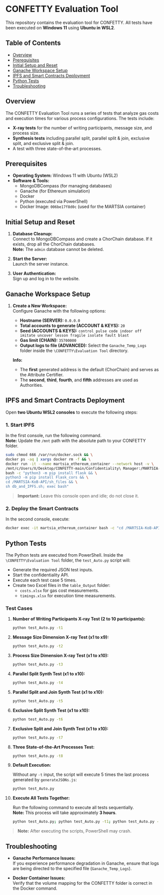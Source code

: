 # CONFETTY Evaluation Tool

This repository contains the evaluation tool for CONFETTY. All tests have been executed on **Windows 11** using **Ubuntu in WSL2**.

## Table of Contents
- [Overview](#overview)
- [Prerequisites](#prerequisites)
- [Initial Setup and Reset](#initial-setup-and-reset)
- [Ganache Workspace Setup](#ganache-workspace-setup)
- [IPFS and Smart Contracts Deployment](#ipfs-and-smart-contracts-deployment)
- [Python Tests](#python-tests)
- [Troubleshooting](#troubleshooting)

## Overview

The CONFETTY Evaluation Tool runs a series of tests that analyze gas costs and execution times for various process configurations. The tests include:
- **X-ray tests** for the number of writing participants, message size, and process size.
- **Synthesis tests** including parallel split, parallel split & join, exclusive split, and exclusive split & join.
- A test with three state-of-the-art processes.

## Prerequisites

- **Operating System:** Windows 11 with Ubuntu (WSL2)
- **Software & Tools:**
  - MongoDBCompass (for managing databases)
  - Ganache (for Ethereum simulation)
  - Docker
  - Python (executed via PowerShell)
  - Docker Image: `006be17f8d0c` (used for the MARTSIA container)

## Initial Setup and Reset

1. **Database Cleanup:**  
   Connect to MongoDBCompass and create a ChorChain database. If it exists, drop all the ChorChain databases.  
   **Note:** The `admin` database cannot be deleted.

2. **Start the Server:**  
   Launch the server instance.

3. **User Authentication:**  
   Sign up and log in to the website.

## Ganache Workspace Setup

1. **Create a New Workspace:**  
   Configure Ganache with the following options:
   - **Hostname (SERVER):** `0.0.0.0`
   - **Total accounts to generate (ACCOUNT & KEYS):** `20`
   - **Seed (ACCOUNTS & KEYS):** `control pulse code indoor off imitate uncover lesson fragile isolate fault blast`
   - **Gas limit (CHAIN):** `35700000`
   - **Output logs to file (ADVANCED):** Select the `Ganache_Temp_Logs` folder inside the `\CONFETTY\Evaluation Tool` directory.

   **Info:**  
   - The **first** generated address is the default (ChorChain) and serves as the Attribute Certifier.
   - The **second**, **third**, **fourth**, and **fifth** addresses are used as Authorities.

## IPFS and Smart Contracts Deployment

Open **two Ubuntu WSL2 consoles** to execute the following steps:

### 1. Start IPFS

In the first console, run the following command.  
**Note:** Update the `/mnt` path with the absolute path to your CONFETTY folder.

```bash
sudo chmod 666 /var/run/docker.sock && \
docker ps -aq | xargs docker rm -f && \
docker run -it --name martsia_ethereum_container --network host -v \
/mnt/c/Users/X/Desktop/CONFETTY-main/Confidentiality\ Manager:/MARTSIA-KoB-API 006be17f8d0c \
bash -c "python3 -m pip install flask && \
python3 -m pip install Flask_cors && \
cd /MARTSIA-KoB-API/sh_files && \
sh db_and_IPFS.sh; exec bash"
```

> **Important:** Leave this console open and idle; do not close it.

### 2. Deploy the Smart Contracts

In the second console, execute:

```bash
docker exec -it martsia_ethereum_container bash -c "cd /MARTSIA-KoB-API/sh_files && sh deployment.sh; exec bash"
```

## Python Tests

The Python tests are executed from PowerShell. Inside the `\CONFETTY\Evaluation Tool` folder, the `test_Auto.py` script will:
- Generate the required JSON test inputs.
- Start the confidentiality API.
- Execute each test case 5 times.
- Create two Excel files in the `table_Output` folder:
  - `costs.xlsx` for gas cost measurements.
  - `timings.xlsx` for execution time measurements.

### Test Cases

1. **Number of Writing Participants X-ray Test (2 to 10 participants):**

   ```bash
   python test_Auto.py -t1
   ```

2. **Message Size Dimension X-ray Test (x1 to x9):**

   ```bash
   python test_Auto.py -t2
   ```

3. **Process Size Dimension X-ray Test (x1 to x10):**

   ```bash
   python test_Auto.py -t3
   ```

4. **Parallel Split Synth Test (x1 to x10):**

   ```bash
   python test_Auto.py -t4
   ```

5. **Parallel Split and Join Synth Test (x1 to x10):**

   ```bash
   python test_Auto.py -t5
   ```

6. **Exclusive Split Synth Test (x1 to x10):**

   ```bash
   python test_Auto.py -t6
   ```

7. **Exclusive Split and Join Synth Test (x1 to x10):**

   ```bash
   python test_Auto.py -t7
   ```

8. **Three State-of-the-Art Processes Test:**

   ```bash
   python test_Auto.py -t8
   ```

9. **Default Execution:**

   Without any `-t` input, the script will execute 5 times the last process generated by `generateJSONs.js`:

   ```bash
   python test_Auto.py
   ```

10. **Execute All Tests Together:**

    Run the following command to execute all tests sequentially.  
    **Note:** This process will take approximately **3 hours**.

    ```bash
    python test_Auto.py; python test_Auto.py -t1; python test_Auto.py -t2; python test_Auto.py -t3; python test_Auto.py -t4; python test_Auto.py -t5; python test_Auto.py -t6; python test_Auto.py -t7; python test_Auto.py -t8
    ```

> **Note:** After executing the scripts, PowerShell may crash.

## Troubleshooting

- **Ganache Performance Issues:**  
  If you experience performance degradation in Ganache, ensure that logs are being directed to the specified file (`Ganache_Temp_Logs`).

- **Docker Container Issues:**  
  Verify that the volume mapping for the CONFETTY folder is correct in the Docker command.

